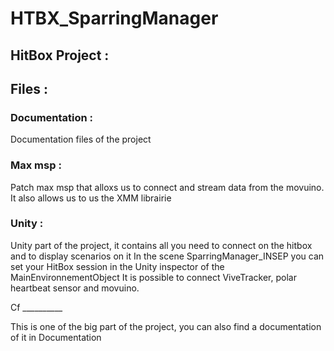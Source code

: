 # HTBX_SparringManager

## HitBox Project : 


## Files :

### Documentation : 
Documentation files of the project

### Max msp :
Patch max msp that alloxs us to connect and stream data from the movuino.
It also allows us to us the XMM librairie

### Unity :

Unity part of the project, it contains all you need to connect on the hitbox and to display scenarios on it
In the scene SparringManager_INSEP you can set your HitBox session in the Unity inspector of the MainEnvironnementObject
It is possible to connect ViveTracker, polar heartbeat sensor and movuino.

Cf __________

This is one of the big part of the project, you can also find a documentation of it in Documentation